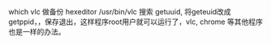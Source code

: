 which vlc
做备份
hexeditor /usr/bin/vlc
<c-w>搜索 getuuid, 将geteuid改成getppid，<c-x>，保存退出，这样程序root用户就可以运行了，vlc, chrome 等其他程序也是一样的办法。
